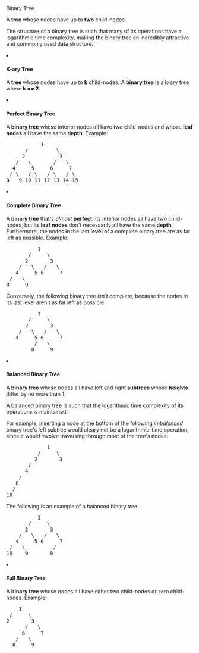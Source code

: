 <div class="MP_4XU1NY5Zu10QiZHzZ"><div class="
      m9qHEqW419vul78Ks_N4
      XuMz9evrxSSYQmNEht5_
      ZPMq1_RsubjX2Kzjh93t
      " tabindex="0"><div class="
      kDoyoLEgMLE4k325vN3f
      undefined
      undefined
<p>
  A data structure that consists of nodes, each with some value and pointers to
  child-nodes, which recursively form <b>subtrees</b> in the tree.
</p>
<p>
  The first node in a tree is referred to as the <b>root</b> of the tree, while
  the nodes at the bottom of a tree (the nodes with no child-nodes) are referred
  to as <b>leaf nodes</b> or simply <b>leaves</b>. The paths between the root of
  a tree and its leaves are called <b>branches</b>, and the <b>height</b> of a
  tree is the length of its longest branch. The <b>depth</b> of a tree node is
  its distance from its tree's root; this is also known as the node's
  <b>level</b> in the tree.
</p>
<p>
  A tree is effectively a <b>graph</b> that's <b>connected</b>, <b>directed</b>,
  and <b>acyclic</b>, that has an explicit root node, and whose nodes all have a
  single <b>parent</b> (except for the root node, which effectively has no
  parent). Note that in most implementations of trees, tree nodes don't have a
  pointer to their parent, but they can if desired.
</p>
<p>
  There are many types of trees and tree-like structures, including
  <b>binary trees</b>, <b>heaps</b>, and <b>tries</b>.
</p>
</div></div></li><li><h4 class="MeFGWxW4GIK5soMCM_Qe">Binary Tree</h4><div class="wER9hC6Ayr8OWkXr4hrQ default"><div class="html">
<p>A <b>tree</b> whose nodes have up to <b>two</b> child-nodes.</p>
<p>
  The structure of a binary tree is such that many of its operations have a
  logarithmic time complexity, making the binary tree an incredibly attractive
  and commonly used data structure.
</p>
</div></div></li><li><h4 class="MeFGWxW4GIK5soMCM_Qe">K-ary Tree</h4><div class="wER9hC6Ayr8OWkXr4hrQ default"><div class="html">
<p>
  A <b>tree</b> whose nodes have up to <b>k</b> child-nodes. A
  <b>binary tree</b> is a k-ary tree where <b>k == 2</b>.
</p>
</div></div></li><li><h4 class="MeFGWxW4GIK5soMCM_Qe">Perfect Binary Tree</h4><div class="wER9hC6Ayr8OWkXr4hrQ default"><div class="html">
<p>
  A <b>binary tree</b> whose interior nodes all have two child-nodes and whose
  <b>leaf nodes</b> all have the same <b>depth</b>. Example:
</p>
<pre>           1
      /         \
     2           3
   /   \       /   \
  4     5     6     7
 / \   / \   / \   / \
8   9 10 11 12 13 14 15
</pre>
</div></div></li><li><h4 class="MeFGWxW4GIK5soMCM_Qe">Complete Binary Tree</h4><div class="wER9hC6Ayr8OWkXr4hrQ default"><div class="html">
<p>
  A <b>binary tree</b> that's <i>almost</i> <b>perfect</b>; its interior nodes
  all have two child-nodes, but its <b>leaf nodes</b> don't necessarily all have
  the same <b>depth</b>. Furthermore, the nodes in the last <b>level</b> of a
  complete binary tree are as far left as possible. Example:
</p>
<pre>          1
       /     \
      2       3
    /   \   /   \
   4     5 6     7
 /   \
8     9
</pre>
<p>
  Conversely, the following binary tree <i>isn't</i> complete, because the nodes
  in its last level aren't as far left as possible:
</p>
<pre>          1
       /     \
      2       3
    /   \   /   \
   4     5 6     7
         /   \
        8     9
</pre>
</div></div></li><li><h4 class="MeFGWxW4GIK5soMCM_Qe">Balanced Binary Tree</h4><div class="wER9hC6Ayr8OWkXr4hrQ default"><div class="html">
<p>
  A <b>binary tree</b> whose nodes all have left and right <b>subtrees</b> whose
  <b>heights</b> differ by no more than 1.
</p>
<p>
  A balanced binary tree is such that the logarithmic time complexity of its
  operations is maintained.
</p>
<p>
  For example, inserting a node at the bottom of the following
  <i>imbalanced</i> binary tree's left subtree would cleary not be a
  logarithmic-time operation, since it would involve traversing through most of
  the tree's nodes:
</p>
<pre>             1
          /     \
         2       3
       /
      4
    /
   8
  /
10
</pre>
<p>The following is an example of a balanced binary tree:</p>
<pre>          1
       /     \
      2       3
    /   \   /   \
   4     5 6     7
 /   \         /   
10    9       8
</pre>
</div></div></li><li><h4 class="MeFGWxW4GIK5soMCM_Qe">Full Binary Tree</h4><div class="wER9hC6Ayr8OWkXr4hrQ default"><div class="html">
<p>
  A <b>binary tree</b> whose nodes all have either two child-nodes or zero
  child-nodes. Example:
</p>
<pre>    1
 /     \
2       3
      /   \
     6     7
   /   \
  8     9
</pre>
</div></div></li></ul></div></div></div></div>
